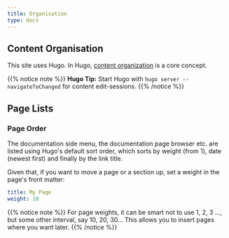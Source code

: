 ```yaml
---
title: Organisation
type: docs
---
```


## Content Organisation


This site uses Hugo. In Hugo, [content organization](https://gohugo.io/content-management/organization/) is a core concept.

{{% notice note %}}
**Hugo Tip:** Start Hugo with `hugo server --navigateToChanged` for content edit-sessions.
{{% /notice %}}


## Page Lists

### Page Order

The documentation side menu, the documentation page browser etc. are listed using Hugo's default sort order, which sorts by weight (from 1), date (newest first) and finally by the link title.

Given that, if you want to move a page or a section up, set a weight in the page's front matter:

```yaml
title: My Page
weight: 10
```


{{% notice note %}}
For page weights, it can be smart not to use 1, 2, 3 ..., but some other interval, say 10, 20, 30... This allows you to insert pages where you want later.
{{% /notice %}}

